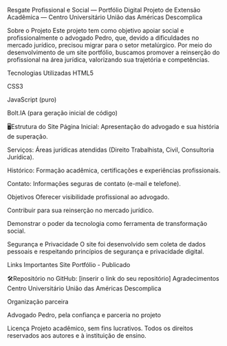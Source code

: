 Resgate Profissional e Social — Portfólio Digital
Projeto de Extensão Acadêmica — Centro Universitário União das Américas Descomplica

Sobre o Projeto
Este projeto tem como objetivo apoiar social e profissionalmente o advogado Pedro, que, devido a dificuldades no mercado jurídico, precisou migrar para o setor metalúrgico.
Por meio do desenvolvimento de um site portfólio, buscamos promover a reinserção do profissional na área jurídica, valorizando sua trajetória e competências.

Tecnologias Utilizadas
HTML5

CSS3

JavaScript (puro)

Bolt.IA (para geração inicial de código)

🖥Estrutura do Site
Página Inicial: Apresentação do advogado e sua história de superação.

Serviços: Áreas jurídicas atendidas (Direito Trabalhista, Civil, Consultoria Jurídica).

Histórico: Formação acadêmica, certificações e experiências profissionais.

Contato: Informações seguras de contato (e-mail e telefone).

Objetivos
Oferecer visibilidade profissional ao advogado.

Contribuir para sua reinserção no mercado jurídico.

Demonstrar o poder da tecnologia como ferramenta de transformação social.

 Segurança e Privacidade
O site foi desenvolvido sem coleta de dados pessoais e respeitando princípios de segurança e privacidade digital.

Links Importantes
Site Portfólio - Publicado

🛠Repositório no GitHub: [inserir o link do seu repositório]
 Agradecimentos
Centro Universitário União das Américas Descomplica

Organização parceira

Advogado Pedro, pela confiança e parceria no projeto


Licença
Projeto acadêmico, sem fins lucrativos.
Todos os direitos reservados aos autores e à instituição de ensino.
